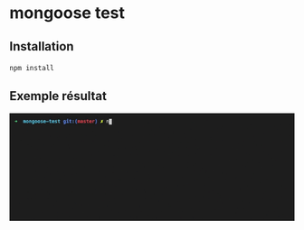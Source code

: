 # mongoose test

## Installation

```sh
npm install
```

## Exemple résultat
![example](./example.gif)
